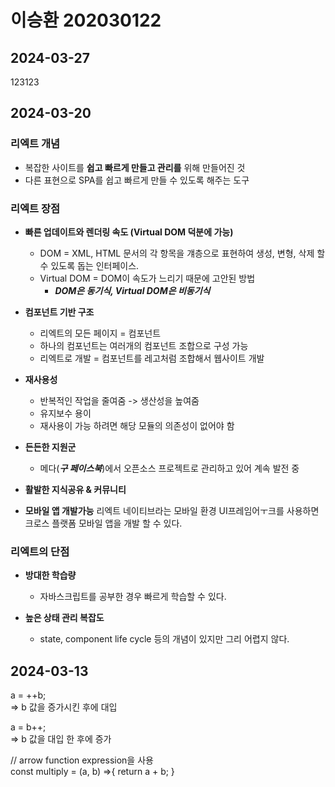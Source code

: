 # 이승환 202030122

## 2024-03-27
123123

## 2024-03-20
### 리엑트 개념  
- 복잡한 사이트를 **쉽고 빠르게 만들고 관리를** 위해 만들어진 것  
- 다른 표현으로 SPA를 쉽고 빠르게 만들 수 있도록 해주는 도구  

### 리엑트 장점  
* **빠른 업데이트와 렌더링 속도 (Virtual DOM 덕분에 가능)**   
    * DOM = XML, HTML 문서의 각 항목을 걔층으로 표현하여 생성, 변형, 삭제 할 수 있도록 돕는 인터페이스.
    * Virtual DOM = DOM이 속도가 느리기 때문에 고안된 방법
        * ***DOM은 동기식, Virtual DOM은 비동기식*** 

* **컴포넌트 기반 구조**  
    * 리엑트의 모든 페이지 = 컴포넌트
    * 하나의 컴포넌트는 여러개의 컴포넌트 조합으로 구성 가능
    * 리엑트로 개발 = 컴포넌트를 레고처럼 조합해서 웹사이트 개발

* **재사용성**
    * 반복적인 작업을 줄여줌 -> 생산성을 높여줌
    * 유지보수 용이
    * 재사용이 가능 하려면 해당 모듈의 의존성이 없어야 함

* **든든한 지원군**
    * 메다(***구 페이스북***)에서 오픈소스 프로젝트로 관리하고 있어 계속 발전 중

* **활발한 지식공유 & 커뮤니티**

* **모바일 앱 개발가능**
     리엑트 네이티브라는 모바일 환경 UI프레임어ㅜ크를 사용하면 크로스 플랫폼 모바일 앱을 개발 할 수 있다.

### 리엑트의 단점
* **방대한 학습량**
    * 자바스크립트를 공부한 경우 빠르게 학습할 수 있다.

* **높은 상태 관리 복잡도**
    * state, component life cycle 등의 개념이 있지만 그리 어렵지 않다.

## 2024-03-13

a = ++b;  
=> b 값을 증가시킨 후에 대입

a = b++;  
=> b 값을 대입 한 후에 증가


// arrow  function expression을 사용  
const multiply = (a, b) =>{
    return a + b;
}
